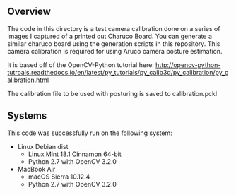 ## Overview

The code in this directory is a test camera calibration done on a series of images I captured of a printed out Charuco Board. You can generate a similar charuco board using the generation scripts in this repository. This camera calibration is required for using Aruco camera posture estimation.
 
It is based off of the OpenCV-Python tutorial here: http://opencv-python-tutroals.readthedocs.io/en/latest/py_tutorials/py_calib3d/py_calibration/py_calibration.html 
 
The calibration file to be used with posturing is saved to calibration.pckl
 
## Systems

This code was successfully run on the following system:
- Linux Debian dist
  - Linux Mint 18.1 Cinnamon 64-bit
  - Python 2.7 with OpenCV 3.2.0
- MacBook Air
  - macOS Sierra 10.12.4
  - Python 2.7 with OpenCV 3.2.0
